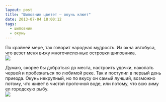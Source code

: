```yaml
---
layout: post
title: "Шиповник цветет — окунь клюет"
date: 2013-07-04 18:00:12
tags:
  - шиповник
  - окунь
---
```

По крайней мере, так говорит народная мудрость. Из окна автобуса, что
везет меня вижу многочисленные островки шиповника.   
![](http://fishingguru.ru/uploads/images/00/00/01/2013/08/15/625581.jpg)

Думаю, скорее бы добраться до места, настроить удочки, накопать червей и
пробежаться по любимой реке. Так и поступил в первый день приезда. Окунь
некрупный, но по вкусу он самый лучший, возможно потому, что живет в
чистой проточной воде, или потому, что всю зиму ел городскую рыбу.  
![](http://fishingguru.ru/uploads/images/00/00/01/2013/08/15/69c9d6.jpg)

